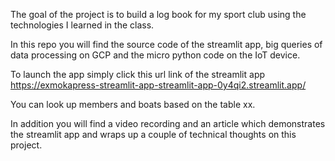 The goal of the project is to build a log book for my sport club using the technologies I learned in the class. 

In this repo you will find the source code of the streamlit app, big queries of data processing on GCP and the micro python code on the IoT device. 

To launch the app simply click this url link of the streamlit app https://exmokapress-streamlit-app-streamlit-app-0y4qi2.streamlit.app/

You can look up members and boats based on the table xx. 

In addition you will find a video recording and an article which demonstrates the streamlit app and wraps up a couple of technical thoughts on this project. 


